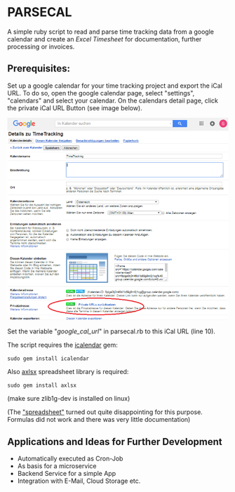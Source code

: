 # PARSECAL

A simple ruby script to read and parse time tracking data from a google calendar and create an *Excel Timesheet* for documentation, further processing or invoices.

## Prerequisites:
Set up a google calendar for your time tracking project and export the iCal URL. To do so, open the google calendar page, select "settings", "calendars" and select your calendar. On the calendars detail page, click the private iCal URL Button (see image below).

![ICAL URL](img/iCal.PNG)

Set the variable "*google_cal_url*" in parsecal.rb to this iCal URL (line 10).

The script requires the [icalendar](http://icalendar.rubyforge.org/) gem:

    sudo gem install icalendar

Also [axlsx](https://github.com/randym/axlsx) spreadsheet library is required:

    sudo gem install axlsx

(make sure zlib1g-dev is installed on linux)

(The ["spreadsheet"](https://github.com/zdavatz/spreadsheet) turned out quite disappointing for this purpose. Formulas did not work and there was very little documentation)

## Applications and Ideas for Further Development

- Automatically executed as Cron-Job
- As basis for a microservice
- Backend Service for a simple App
- Integration with E-Mail, Cloud Storage etc.
